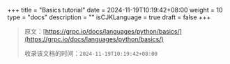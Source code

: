 +++
title = "Basics tutorial"
date = 2024-11-19T10:19:42+08:00
weight = 10
type = "docs"
description = ""
isCJKLanguage = true
draft = false
+++

> 原文：[https://grpc.io/docs/languages/python/basics/](https://grpc.io/docs/languages/python/basics/)
>
> 收录该文档的时间：`2024-11-19T10:19:42+08:00`

